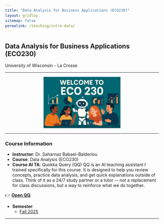 ```yaml
---
title: "Data Analysis for Business Applications (ECO230)"
layout: gridlay
sitemap: false
permalink: /teaching/intro-data/
---
```


## Data Analysis for Business Applications (ECO230)

University of Wisconsin - La Crosse 

---

<div style="text-align: center;">
  <img src="/assets/images/Welcome_ECO230.png" alt="Data Analysis" style="max-width: 50%; height: auto;">
</div>

---

### Course Information
- **Instructor**: Dr. Saharnaz Babaei-Balderlou
- **Course**: Data Analysis (ECO230)
- **Course AI TA**: Quokka Query (QQ) 
QQ is an AI teaching assistant I trained specifically for this course. It is designed to help you review concepts, practice data analysis, and get quick explanations outside of class. Think of it as a 24/7 study partner or a tutor -- not a replacement for class discussions, but a way to reinforce what we do together.

👉 **[Open QQ](https://chatgpt.com/g/g-68a7e1536ae48191ad3b70b45168e1b9-quokka-query)**

- **Semester**:
    - [Fall 2025](/teaching/intro-data/Fall2025)
    
  
---
